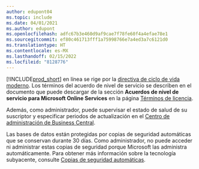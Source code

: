 ```yaml
---
author: edupont04
ms.topic: include
ms.date: 04/01/2021
ms.author: edupont
ms.openlocfilehash: adfc67b3e460d9af9cae7f78fe60f4a4efae78e1
ms.sourcegitcommit: ef80c461713fff1a75998766e7a4ed3a7c6121d0
ms.translationtype: HT
ms.contentlocale: es-MX
ms.lasthandoff: 02/15/2022
ms.locfileid: "8128776"
---
```

[!INCLUDE[prod_short](prod_short.md)] en línea se rige por la [directiva de ciclo de vida moderno](https://support.microsoft.com/help/30881/modern-lifecycle-policy). Los términos del acuerdo de nivel de servicio se describen en el documento que puede descargar de la sección **Acuerdos de nivel de servicio para Microsoft Online Services** en la página [Términos de licencia](https://www.microsoft.com/licensing/product-licensing/products).  

Además, como administrador, puede supervisar el estado de salud de su suscriptor y especificar periodos de actualización en el [Centro de administración de Business Central](/dynamics365/business-central/dev-itpro/administration/tenant-admin-center).  

Las bases de datos están protegidas por copias de seguridad automáticas que se conservan durante 30 días. Como administrador, no puede acceder ni administrar estas copias de seguridad porque Microsoft las administra automáticamente. Para obtener más información sobre la tecnología subyacente, consulte [Copias de seguridad automáticas](/azure/sql-database/sql-database-automated-backups).  
